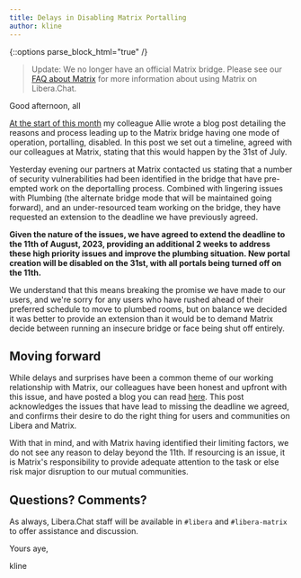 ```yaml
---
title: Delays in Disabling Matrix Portalling
author: kline
---
```


{::options parse_block_html="true" /}
>Update: We no longer have an official Matrix bridge. Please see our
>[FAQ about Matrix][matrixfaq] for more information about using Matrix on
>Libera.Chat.

Good afternoon, all

[At the start of this month][prev] my colleague Allie wrote a blog post
detailing the reasons and process leading up to the Matrix bridge having one
mode of operation, portalling, disabled. In this post we set out a timeline,
agreed with our colleagues at Matrix, stating that this would happen by the 31st
of July.

Yesterday evening our partners at Matrix contacted us stating that a number of
security vulnerabilities had been identified in the bridge that have pre-empted
work on the deportalling process. Combined with lingering issues with Plumbing
(the alternate bridge mode that will be maintained going forward), and an
under-resourced team working on the bridge, they have requested an extension to
the deadline we have previously agreed.

**Given the nature of the issues, we have agreed to extend the deadline to the
11th of August, 2023, providing an additional 2 weeks to address these high
priority issues and improve the plumbing situation. New portal creation will be
disabled on the 31st, with all portals being turned off on the 11th.**

We understand that this means breaking the promise we have made to our users,
and we're sorry for any users who have rushed ahead of their preferred schedule
to move to plumbed rooms, but on balance we decided it was better to provide an
extension than it would be to demand Matrix decide between running an insecure
bridge or face being shut off entirely.

## Moving forward

While delays and surprises have been a common theme of our working relationship
with Matrix, our colleagues have been honest and upfront with this issue, and
have posted a blog you can read [here][matrixblog]. This post acknowledges the
issues that have lead to missing the deadline we agreed, and confirms their
desire to do the right thing for users and communities on Libera and Matrix.

With that in mind, and with Matrix having identified their limiting factors, we
do not see any reason to delay beyond the 11th. If resourcing is an issue, it is
Matrix's responsibility to provide adequate attention to the task or else risk
major disruption to our mutual communities.

## Questions? Comments?

As always, Libera.Chat staff will be available in `#libera` and `#libera-matrix`
to offer assistance and discussion.

Yours aye,

kline

[prev]: https://libera.chat/news/matrix-deportalling
[matrixblog]: https://matrix.org/blog/2023/07/postponing-libera-chat-deportalling/
[matrixfaq]: https://libera.chat/guides/matrix
